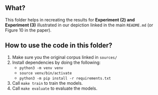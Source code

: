 ## What?

This folder helps in recreating the results for **Experiment (2) and Experiment (3)** illustrated in
our depiction linked in the main `README.md` (or Figure 10 in the paper).

## How to use the code in this folder?

1. Make sure you the original corpus linked in `sources/`
2. Install dependencies by doing the following:
    - `python3 -m venv venv`
    - `source venv/bin/activate`
    -  `python3 -m pip install -r requirements.txt`
3. Call `make train` to train the models.
4. Call `make evaluate` to evaluate the models.
